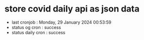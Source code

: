# store covid daily api as json data

- last cronjob : Monday, 29 January 2024 00:53:59
- status og cron : success
- status daily cron : success
      
      